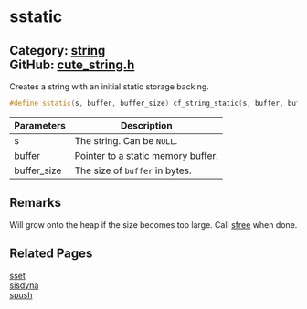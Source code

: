 [//]: # (This file is automatically generated by Cute Framework's docs parser.)
[//]: # (Do not edit this file by hand!)
[//]: # (See: https://github.com/RandyGaul/cute_framework/blob/master/samples/docs_parser.cpp)
[](../header.md ':include')

# sstatic

Category: [string](/api_reference?id=string)  
GitHub: [cute_string.h](https://github.com/RandyGaul/cute_framework/blob/master/include/cute_string.h)  
---

Creates a string with an initial static storage backing.

```cpp
#define sstatic(s, buffer, buffer_size) cf_string_static(s, buffer, buffer_size)
```

Parameters | Description
--- | ---
s | The string. Can be `NULL`.
buffer | Pointer to a static memory buffer.
buffer_size | The size of `buffer` in bytes.

## Remarks

Will grow onto the heap if the size becomes too large. Call [sfree](/string/sfree.md) when done.

## Related Pages

[sset](/string/sset.md)  
[sisdyna](/string/sisdyna.md)  
[spush](/string/spush.md)  
